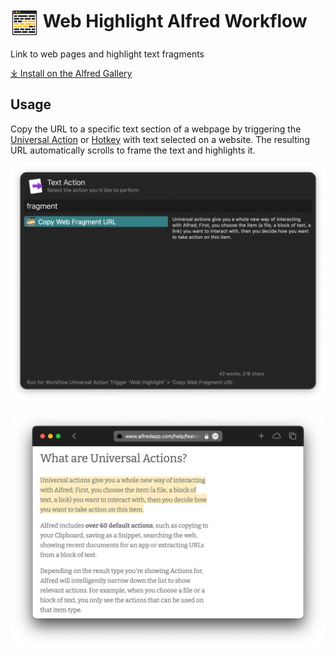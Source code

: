 # <img src='Workflow/icon.png' width='45' align='center' alt='icon'> Web Highlight Alfred Workflow

Link to web pages and highlight text fragments

[⤓ Install on the Alfred Gallery](https://alfred.app/workflows/alfredapp/web-highlight)

## Usage

Copy the URL to a specific text section of a webpage by triggering the [Universal Action](https://www.alfredapp.com/help/features/universal-actions/) or [Hotkey](https://www.alfredapp.com/help/workflows/triggers/hotkey/) with text selected on a website. The resulting URL automatically scrolls to frame the text and highlights it.

![Showing Universal Action](Workflow/images/about/ua.png)

![Showing result in web browser](Workflow/images/about/browser.png)
